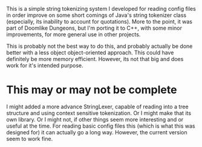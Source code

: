 This is a simple string tokenizing system I developed for reading config files 
in order improve on some short comings of Java's string tokenizer class (especially, 
its inability to account for quotations).  More to the point, it was part of 
Doomlike Dungeons, but I'm porting it to C++, with some minor improvements, 
for more general use in other projects.

This is probably not the best way to do this, and probably actually be done better 
with a less object object-oriented approach.  This could have definitely be more 
memory efficient.  However, its not that big and does work for it's intended 
purpose.

# This may or may not be complete

I might added a more advance StringLexer, capable of reading into a tree structure 
and using context sensitive tokenization.  Or I might make that its own library. 
Or I might not, if other things seem more interesting and or useful at the time. 
For reading basic config files this (which is what this was designed for) it 
can actually go a long way.  However, the current version seem to work fine.
